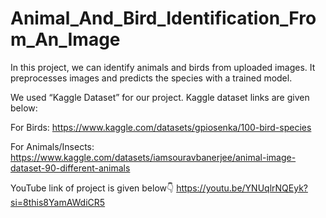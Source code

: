 # Animal_And_Bird_Identification_From_An_Image

In this project, we can identify animals and birds from uploaded images. It preprocesses images and predicts the species with a trained model.

We used “Kaggle Dataset” for our project. Kaggle dataset links are given below:

For Birds:
https://www.kaggle.com/datasets/gpiosenka/100-bird-species

For Animals/Insects:
https://www.kaggle.com/datasets/iamsouravbanerjee/animal-image-dataset-90-different-animals

YouTube link of project is given below👇
https://youtu.be/YNUqlrNQEyk?si=8this8YamAWdiCR5
